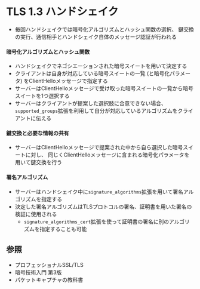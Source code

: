 # TLS 1.3 ハンドシェイク
- 毎回ハンドシェイクでは暗号化アルゴリズムとハッシュ関数の選択、
  鍵交換の実行、通信相手とハンドシェイク自体のメッセージ認証が行われる

#### 暗号化アルゴリズムとハッシュ関数
- ハンドシェイクでネゴシエーションされた暗号スイートを用いて決定する
- クライアントは自身が対応している暗号スイートの一覧 (と暗号化パラメータ) をClientHelloメッセージで指定する
- サーバーはClientHelloメッセージで受け取った暗号スイートの一覧から暗号スイートを1つ選択する
- サーバーはクライアントが提案した選択肢に合意できない場合、
  `supported_groups`拡張を利用して自分が対応しているアルゴリズムをクライアントに伝える

#### 鍵交換と必要な情報の共有
- サーバーはClientHelloメッセージで提案された中から自ら選択した暗号スイートに対し、
  同じくClientHelloメッセージに含まれる暗号化パラメータを用いて鍵交換を行う

#### 署名アルゴリズム
- サーバーはハンドシェイク中に`signature_algorithms`拡張を用いて署名アルゴリズムを指定する
- 決定した署名アルゴリズムはTLSプロトコルの署名、証明書を用いた署名の検証に使用される
  - `signature_algorithms_cert`拡張を使って証明書の署名に別のアルゴリズムを指定することも可能

## 参照
- プロフェッショナルSSL/TLS
- 暗号技術入門 第3版
- パケットキャプチャの教科書
